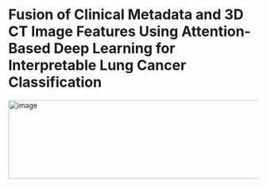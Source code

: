 # Fusion of Clinical Metadata and 3D CT Image Features Using Attention-Based Deep Learning for Interpretable Lung Cancer Classification
<img width="4565" height="158" alt="image" src="https://github.com/user-attachments/assets/6ad68e3a-0f90-4705-bd42-9ed3ff794141" />                    
                      
                      
                      
                      
                      
  
                    
  
